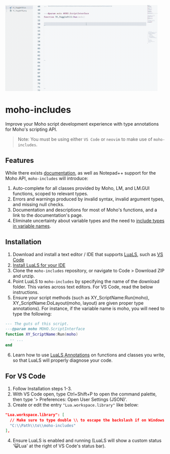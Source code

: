 
![Demo GIF](/docs/demo.gif)

# moho-includes
Improve your Moho script development experience with type annotations for Moho's scripting API.
> Note: You must be using either `VS Code` or `neovim` to make use of `moho-includes`. 


## Features
While there exists [documentation](https://mohoscripting.com/), as well as Notepad++ support for the Moho API, `moho-includes` will introduce:
1. Auto-complete for all classes provided by Moho, LM, and LM.GUI functions, scoped to relevant types.
2. Errors and warnings produced by invalid syntax, invalid argument types, and missing null checks.
3. Documentation and descriptions for most of Moho's functions, and a link to the documentation's page.
4. Eliminate uncertainty about variable types and the need to [include types in variable names](https://www.codeconquest.com/blog/hungarian-notation-in-programming/).

## Installation
1. Download and install a text editor / IDE that supports [LuaLS](https://luals.github.io/), such as [VS Code](https://code.visualstudio.com/download)
2. [Install LuaLS for your IDE](https://luals.github.io/#vscode-install)
3. Clone the `moho-includes` repository, or navigate to Code > Download ZIP and unzip.
4. Point LuaLS to `moho-includes` by specifying the name of the download folder. This varies across text editors. For VS Code, read the below instructions.
5. Ensure your script methods (such as XY_ScriptName:Run(moho), XY_ScriptName:DoLayout(moho, layout) are given proper type annotations). For instance, if the variable name is moho, you will need to type the following:

```lua
--- The guts of this script.
---@param moho MOHO.ScriptInterface
function XY_ScriptName:Run(moho)
  -- ...
end
```

6. Learn how to use [LuaLS Annotations](https://luals.github.io/wiki/annotations/) on functions and classes you write, so that LuaLS will properly diagnose your code.

## For VS Code
1. Follow Installation steps 1-3.
2. With VS Code open, type Ctrl+Shift+P to open the command palette, then type '> Preferences: Open User Settings (JSON)'.
3. Create or edit the entry `"Lua.workspace.library"` like below:

```json
"Lua.workspace.library": [
  // Make sure to type double \\ to escape the backslash if on Windows.
  "C:\\Path\\to\\moho-includes" 
],
```
4. Ensure LuaLS is enabled and running (LuaLS will show a custom status '😺Lua' at the right of VS Code's status bar).

